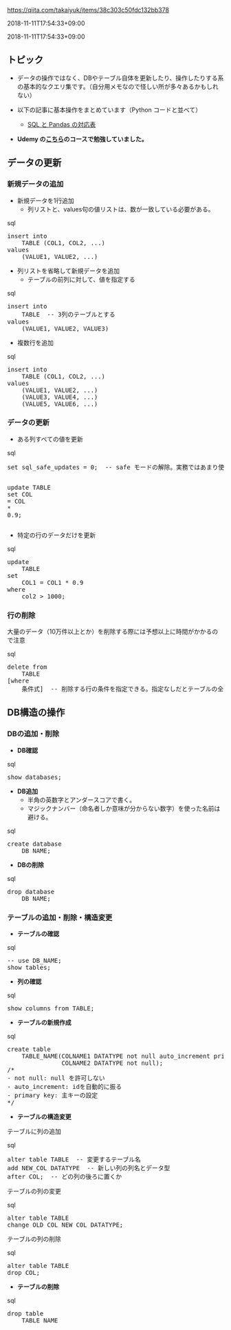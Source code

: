 https://qiita.com/takaiyuk/items/38c303c50fdc132bb378

2018-11-11T17:54:33+09:00

2018-11-11T17:54:33+09:00


<h2>
<span id="トピック" class="fragment"></span><a href="#%E3%83%88%E3%83%94%E3%83%83%E3%82%AF"><i class="fa fa-link"></i></a>トピック</h2>

<ul>
<li><p>データの操作ではなく、DBやテーブル自体を更新したり、操作したりする系の基本的なクエリ集です。（自分用メモなので怪しい所が多々あるかもしれない）</p></li>
<li>
<p>以下の記事に基本操作をまとめています（Python コードと並べて）</p>

<ul>
<li><a href="https://qiita.com/takaiyuk/items/5232442eaeb01299b265" id="reference-888b520e17aadc125dac">SQL と Pandas の対応表</a></li>
</ul>
</li>
<li><p><strong>Udemy の<a href="https://www.udemy.com/standard-sql-for-beginners/" rel="nofollow noopener" target="_blank">こちら</a>のコースで勉強していました。</strong></p></li>
</ul>

<h2>
<span id="データの更新" class="fragment"></span><a href="#%E3%83%87%E3%83%BC%E3%82%BF%E3%81%AE%E6%9B%B4%E6%96%B0"><i class="fa fa-link"></i></a>データの更新</h2>

<h3>
<span id="新規データの追加" class="fragment"></span><a href="#%E6%96%B0%E8%A6%8F%E3%83%87%E3%83%BC%E3%82%BF%E3%81%AE%E8%BF%BD%E5%8A%A0"><i class="fa fa-link"></i></a>新規データの追加</h3>

<ul>
<li>新規データを1行追加

<ul>
<li>列リストと、values句の値リストは、数が一致している必要がある。</li>
</ul>
</li>
</ul>

<div class="code-frame" data-lang="sql">
<div class="code-lang"><span class="bold">sql</span></div>
<div class="highlight"><pre><span class="k">insert</span> <span class="k">into</span>
    <span class="k">TABLE</span> <span class="p">(</span><span class="n">COL1</span><span class="p">,</span> <span class="n">COL2</span><span class="p">,</span> <span class="p">...)</span>
<span class="k">values</span>
    <span class="p">(</span><span class="n">VALUE1</span><span class="p">,</span> <span class="n">VALUE2</span><span class="p">,</span> <span class="p">...)</span>
</pre></div>
</div>

<ul>
<li>列リストを省略して新規データを追加

<ul>
<li>テーブルの前列に対して、値を指定する</li>
</ul>
</li>
</ul>

<div class="code-frame" data-lang="sql">
<div class="code-lang"><span class="bold">sql</span></div>
<div class="highlight"><pre><span class="k">insert</span> <span class="k">into</span>
    <span class="k">TABLE</span>  <span class="c1">-- 3列のテーブルとする</span>
<span class="k">values</span>
    <span class="p">(</span><span class="n">VALUE1</span><span class="p">,</span> <span class="n">VALUE2</span><span class="p">,</span> <span class="n">VALUE3</span><span class="p">)</span>
</pre></div>
</div>

<ul>
<li>複数行を追加</li>
</ul>

<div class="code-frame" data-lang="sql">
<div class="code-lang"><span class="bold">sql</span></div>
<div class="highlight"><pre><span class="k">insert</span> <span class="k">into</span>
    <span class="k">TABLE</span> <span class="p">(</span><span class="n">COL1</span><span class="p">,</span> <span class="n">COL2</span><span class="p">,</span> <span class="p">...)</span>
<span class="k">values</span>
    <span class="p">(</span><span class="n">VALUE1</span><span class="p">,</span> <span class="n">VALUE2</span><span class="p">,</span> <span class="p">...)</span>
    <span class="p">(</span><span class="n">VALUE3</span><span class="p">,</span> <span class="n">VALUE4</span><span class="p">,</span> <span class="p">...)</span>
    <span class="p">(</span><span class="n">VALUE5</span><span class="p">,</span> <span class="n">VALUE6</span><span class="p">,</span> <span class="p">...)</span>
</pre></div>
</div>

<h3>
<span id="データの更新-1" class="fragment"></span><a href="#%E3%83%87%E3%83%BC%E3%82%BF%E3%81%AE%E6%9B%B4%E6%96%B0-1"><i class="fa fa-link"></i></a>データの更新</h3>

<ul>
<li>ある列すべての値を更新</li>
</ul>

<div class="code-frame" data-lang="sql">
<div class="code-lang"><span class="bold"> sql</span></div>
<div class="highlight"><pre><span class="k">set</span> <span class="n">sql_safe_updates</span> <span class="o">=</span> <span class="mi">0</span><span class="p">;</span>  <span class="c1">-- safe モードの解除。実務ではあまり使わない</span>

<span class="k">update</span>
    <span class="k">TABLE</span>
<span class="k">set</span>
    <span class="n">COL</span> <span class="o">=</span> <span class="n">COL</span> <span class="o">*</span> <span class="mi">0</span><span class="p">.</span><span class="mi">9</span><span class="p">;</span>
</pre></div>
</div>

<ul>
<li>特定の行のデータだけを更新</li>
</ul>

<div class="code-frame" data-lang="sql">
<div class="code-lang"><span class="bold"> sql</span></div>
<div class="highlight"><pre><span class="k">update</span>
    <span class="k">TABLE</span>
<span class="k">set</span>
    <span class="n">COL1</span> <span class="o">=</span> <span class="n">COL1</span> <span class="o">*</span> <span class="mi">0</span><span class="p">.</span><span class="mi">9</span>
<span class="k">where</span>
    <span class="n">col2</span> <span class="o">&gt;</span> <span class="mi">1000</span><span class="p">;</span>
</pre></div>
</div>

<h3>
<span id="行の削除" class="fragment"></span><a href="#%E8%A1%8C%E3%81%AE%E5%89%8A%E9%99%A4"><i class="fa fa-link"></i></a>行の削除</h3>

<p>大量のデータ（10万件以上とか）を削除する際には予想以上に時間がかかるので注意</p>

<div class="code-frame" data-lang="sql">
<div class="code-lang"><span class="bold"> sql</span></div>
<div class="highlight"><pre><span class="k">delete</span> <span class="k">from</span>
    <span class="k">TABLE</span>
<span class="p">[</span><span class="k">where</span>
    <span class="err">条件式</span><span class="p">]</span>  <span class="c1">-- 削除する行の条件を指定できる。指定なしだとテーブルの全行を削除。</span>
</pre></div>
</div>

<h2>
<span id="db構造の操作" class="fragment"></span><a href="#db%E6%A7%8B%E9%80%A0%E3%81%AE%E6%93%8D%E4%BD%9C"><i class="fa fa-link"></i></a>DB構造の操作</h2>

<h3>
<span id="dbの追加削除" class="fragment"></span><a href="#db%E3%81%AE%E8%BF%BD%E5%8A%A0%E5%89%8A%E9%99%A4"><i class="fa fa-link"></i></a>DBの追加・削除</h3>

<ul>
<li><strong>DB確認</strong></li>
</ul>

<div class="code-frame" data-lang="sql">
<div class="code-lang"><span class="bold"> sql</span></div>
<div class="highlight"><pre><span class="k">show</span> <span class="n">databases</span><span class="p">;</span>
</pre></div>
</div>

<ul>
<li>
<strong>DB追加</strong>

<ul>
<li>半角の英数字とアンダースコアで書く。</li>
<li>マジックナンバー（命名者しか意味が分からない数字）を使った名前は避ける。</li>
</ul>
</li>
</ul>

<div class="code-frame" data-lang="sql">
<div class="code-lang"><span class="bold"> sql</span></div>
<div class="highlight"><pre><span class="k">create</span> <span class="k">database</span> 
    <span class="n">DB_NAME</span><span class="p">;</span>
</pre></div>
</div>

<ul>
<li><strong>DBの削除</strong></li>
</ul>

<div class="code-frame" data-lang="sql">
<div class="code-lang"><span class="bold"> sql</span></div>
<div class="highlight"><pre><span class="k">drop</span> <span class="k">database</span>
    <span class="n">DB_NAME</span><span class="p">;</span>
</pre></div>
</div>

<h3>
<span id="テーブルの追加削除構造変更" class="fragment"></span><a href="#%E3%83%86%E3%83%BC%E3%83%96%E3%83%AB%E3%81%AE%E8%BF%BD%E5%8A%A0%E5%89%8A%E9%99%A4%E6%A7%8B%E9%80%A0%E5%A4%89%E6%9B%B4"><i class="fa fa-link"></i></a>テーブルの追加・削除・構造変更</h3>

<ul>
<li><strong>テーブルの確認</strong></li>
</ul>

<div class="code-frame" data-lang="sql">
<div class="code-lang"><span class="bold"> sql</span></div>
<div class="highlight"><pre><span class="c1">-- use DB_NAME;</span>
<span class="k">show</span> <span class="n">tables</span><span class="p">;</span>
</pre></div>
</div>

<ul>
<li><strong>列の確認</strong></li>
</ul>

<div class="code-frame" data-lang="sql">
<div class="code-lang"><span class="bold"> sql</span></div>
<div class="highlight"><pre><span class="k">show</span> <span class="n">columns</span> <span class="k">from</span> <span class="k">TABLE</span><span class="p">;</span>
</pre></div>
</div>

<ul>
<li><strong>テーブルの新規作成</strong></li>
</ul>

<div class="code-frame" data-lang="sql">
<div class="code-lang"><span class="bold"> sql</span></div>
<div class="highlight"><pre><span class="k">create</span> <span class="k">table</span> 
    <span class="k">TABLE_NAME</span><span class="p">(</span><span class="n">COLNAME1</span> <span class="n">DATATYPE</span> <span class="k">not</span> <span class="k">null</span> <span class="n">auto_increment</span> <span class="k">primary</span> <span class="k">key</span><span class="p">,</span>
               <span class="n">COLNAME2</span> <span class="n">DATATYPE</span> <span class="k">not</span> <span class="k">null</span><span class="p">);</span>
<span class="cm">/*
- not null: null を許可しない
- auto_increment: idを自動的に振る
- primary key: 主キーの設定
*/</span>
</pre></div>
</div>

<ul>
<li><strong>テーブルの構造変更</strong></li>
</ul>

<p>テーブルに列の追加</p>

<div class="code-frame" data-lang="sql">
<div class="code-lang"><span class="bold"> sql</span></div>
<div class="highlight"><pre><span class="k">alter</span> <span class="k">table</span> <span class="k">TABLE</span>  <span class="c1">-- 変更するテーブル名</span>
<span class="k">add</span> <span class="n">NEW_COL</span> <span class="n">DATATYPE</span>  <span class="c1">-- 新しい列の列名とデータ型</span>
<span class="k">after</span> <span class="n">COL</span><span class="p">;</span>  <span class="c1">-- どの列の後ろに置くか</span>
</pre></div>
</div>

<p>テーブルの列の変更</p>

<div class="code-frame" data-lang="sql">
<div class="code-lang"><span class="bold"> sql</span></div>
<div class="highlight"><pre><span class="k">alter</span> <span class="k">table</span> <span class="k">TABLE</span> 
<span class="n">change</span> <span class="n">OLD_COL</span> <span class="n">NEW_COL</span> <span class="n">DATATYPE</span><span class="p">;</span>
</pre></div>
</div>

<p>テーブルの列の削除</p>

<div class="code-frame" data-lang="sql">
<div class="code-lang"><span class="bold"> sql</span></div>
<div class="highlight"><pre><span class="k">alter</span> <span class="k">table</span> <span class="k">TABLE</span>
<span class="k">drop</span> <span class="n">COL</span><span class="p">;</span>
</pre></div>
</div>

<ul>
<li><strong>テーブルの削除</strong></li>
</ul>

<div class="code-frame" data-lang="sql">
<div class="code-lang"><span class="bold"> sql</span></div>
<div class="highlight"><pre><span class="k">drop</span> <span class="k">table</span> 
    <span class="k">TABLE_NAME</span>
</pre></div>
</div>
